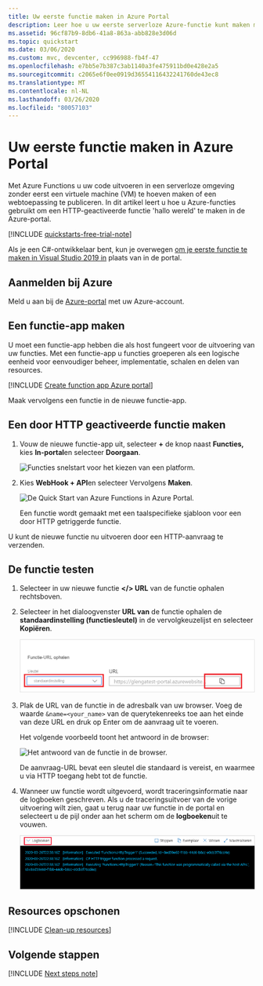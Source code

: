 ```yaml
---
title: Uw eerste functie maken in Azure Portal
description: Leer hoe u uw eerste serverloze Azure-functie kunt maken met behulp van Azure Portal.
ms.assetid: 96cf87b9-8db6-41a8-863a-abb828e3d06d
ms.topic: quickstart
ms.date: 03/06/2020
ms.custom: mvc, devcenter, cc996988-fb4f-47
ms.openlocfilehash: e7bb5e7b387c3ab1140a3fe475911bd0e428e2a5
ms.sourcegitcommit: c2065e6f0ee0919d36554116432241760de43ec8
ms.translationtype: MT
ms.contentlocale: nl-NL
ms.lasthandoff: 03/26/2020
ms.locfileid: "80057103"
---
```

# <a name="create-your-first-function-in-the-azure-portal"></a>Uw eerste functie maken in Azure Portal

Met Azure Functions u uw code uitvoeren in een serverloze omgeving zonder eerst een virtuele machine (VM) te hoeven maken of een webtoepassing te publiceren. In dit artikel leert u hoe u Azure-functies gebruikt om een HTTP-geactiveerde functie 'hallo wereld' te maken in de Azure-portal.

[!INCLUDE [quickstarts-free-trial-note](../../includes/quickstarts-free-trial-note.md)]

Als je een C#-ontwikkelaar bent, kun je overwegen [om je eerste functie te maken in Visual Studio 2019 in](functions-create-your-first-function-visual-studio.md) plaats van in de portal. 

## <a name="sign-in-to-azure"></a>Aanmelden bij Azure

Meld u aan bij de [Azure-portal](https://portal.azure.com) met uw Azure-account.

## <a name="create-a-function-app"></a>Een functie-app maken

U moet een functie-app hebben die als host fungeert voor de uitvoering van uw functies. Met een functie-app u functies groeperen als een logische eenheid voor eenvoudiger beheer, implementatie, schalen en delen van resources.

[!INCLUDE [Create function app Azure portal](../../includes/functions-create-function-app-portal.md)]

Maak vervolgens een functie in de nieuwe functie-app.

## <a name="create-an-http-triggered-function"></a><a name="create-function"></a>Een door HTTP geactiveerde functie maken

1. Vouw de nieuwe functie-app uit, selecteer **+** de knop naast **Functies,** kies **In-portal**en selecteer **Doorgaan**.

    ![Functies snelstart voor het kiezen van een platform.](./media/functions-create-first-azure-function/function-app-quickstart-choose-portal.png)

1. Kies **WebHook + API**en selecteer Vervolgens **Maken**.

    ![De Quick Start van Azure Functions in Azure Portal.](./media/functions-create-first-azure-function/function-app-quickstart-node-webhook.png)

   Een functie wordt gemaakt met een taalspecifieke sjabloon voor een door HTTP getriggerde functie.

U kunt de nieuwe functie nu uitvoeren door een HTTP-aanvraag te verzenden.

## <a name="test-the-function"></a>De functie testen

1. Selecteer in uw nieuwe functie **</> URL** van de functie ophalen rechtsboven. 

1. Selecteer in het dialoogvenster **URL van** de functie ophalen de **standaardinstelling (functiesleutel)** in de vervolgkeuzelijst en selecteer **Kopiëren**. 

    ![De functie-URL vanuit Azure Portal kopiëren](./media/functions-create-first-azure-function/function-app-develop-tab-testing.png)

1. Plak de URL van de functie in de adresbalk van uw browser. Voeg de waarde `&name=<your_name>` van de querytekenreeks toe aan het einde van deze URL en druk op Enter om de aanvraag uit te voeren. 

    Het volgende voorbeeld toont het antwoord in de browser:

    ![Het antwoord van de functie in de browser.](./media/functions-create-first-azure-function/function-app-browser-testing.png)

    De aanvraag-URL bevat een sleutel die standaard is vereist, en waarmee u via HTTP toegang hebt tot de functie.

1. Wanneer uw functie wordt uitgevoerd, wordt traceringsinformatie naar de logboeken geschreven. Als u de traceringsuitvoer van de vorige uitvoering wilt zien, gaat u terug naar uw functie in de portal en selecteert u de pijl onder aan het scherm om de **logboeken**uit te vouwen.

   ![De viewer voor functielogboeken in Azure Portal.](./media/functions-create-first-azure-function/function-view-logs.png)

## <a name="clean-up-resources"></a>Resources opschonen

[!INCLUDE [Clean-up resources](../../includes/functions-quickstart-cleanup.md)]

## <a name="next-steps"></a>Volgende stappen

[!INCLUDE [Next steps note](../../includes/functions-quickstart-next-steps.md)]

